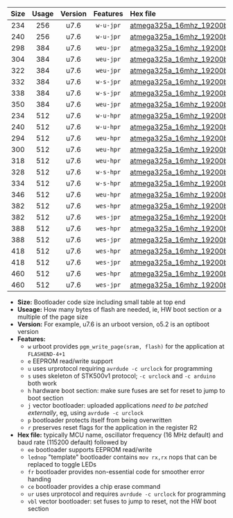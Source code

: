 |Size|Usage|Version|Features|Hex file|
|:-:|:-:|:-:|:-:|:--|
|234|256|u7.6|`w-u-jpr`|[atmega325a_16mhz_19200bps_ur_vbl.hex](https://raw.githubusercontent.com/stefanrueger/urboot/main/bootloaders/atmega325a/fcpu_16mhz/19200_bps/atmega325a_16mhz_19200bps_ur_vbl.hex)|
|240|256|u7.6|`w-u-jpr`|[atmega325a_16mhz_19200bps_lednop_ur_vbl.hex](https://raw.githubusercontent.com/stefanrueger/urboot/main/bootloaders/atmega325a/fcpu_16mhz/19200_bps/atmega325a_16mhz_19200bps_lednop_ur_vbl.hex)|
|298|384|u7.6|`weu-jpr`|[atmega325a_16mhz_19200bps_ee_ur_vbl.hex](https://raw.githubusercontent.com/stefanrueger/urboot/main/bootloaders/atmega325a/fcpu_16mhz/19200_bps/atmega325a_16mhz_19200bps_ee_ur_vbl.hex)|
|304|384|u7.6|`weu-jpr`|[atmega325a_16mhz_19200bps_ee_lednop_ur_vbl.hex](https://raw.githubusercontent.com/stefanrueger/urboot/main/bootloaders/atmega325a/fcpu_16mhz/19200_bps/atmega325a_16mhz_19200bps_ee_lednop_ur_vbl.hex)|
|322|384|u7.6|`weu-jpr`|[atmega325a_16mhz_19200bps_ee_lednop_fr_ur_vbl.hex](https://raw.githubusercontent.com/stefanrueger/urboot/main/bootloaders/atmega325a/fcpu_16mhz/19200_bps/atmega325a_16mhz_19200bps_ee_lednop_fr_ur_vbl.hex)|
|332|384|u7.6|`w-s-jpr`|[atmega325a_16mhz_19200bps_vbl.hex](https://raw.githubusercontent.com/stefanrueger/urboot/main/bootloaders/atmega325a/fcpu_16mhz/19200_bps/atmega325a_16mhz_19200bps_vbl.hex)|
|338|384|u7.6|`w-s-jpr`|[atmega325a_16mhz_19200bps_lednop_vbl.hex](https://raw.githubusercontent.com/stefanrueger/urboot/main/bootloaders/atmega325a/fcpu_16mhz/19200_bps/atmega325a_16mhz_19200bps_lednop_vbl.hex)|
|350|384|u7.6|`weu-jpr`|[atmega325a_16mhz_19200bps_ee_lednop_fr_ce_ur_vbl.hex](https://raw.githubusercontent.com/stefanrueger/urboot/main/bootloaders/atmega325a/fcpu_16mhz/19200_bps/atmega325a_16mhz_19200bps_ee_lednop_fr_ce_ur_vbl.hex)|
|234|512|u7.6|`w-u-hpr`|[atmega325a_16mhz_19200bps_ur.hex](https://raw.githubusercontent.com/stefanrueger/urboot/main/bootloaders/atmega325a/fcpu_16mhz/19200_bps/atmega325a_16mhz_19200bps_ur.hex)|
|240|512|u7.6|`w-u-hpr`|[atmega325a_16mhz_19200bps_lednop_ur.hex](https://raw.githubusercontent.com/stefanrueger/urboot/main/bootloaders/atmega325a/fcpu_16mhz/19200_bps/atmega325a_16mhz_19200bps_lednop_ur.hex)|
|294|512|u7.6|`weu-hpr`|[atmega325a_16mhz_19200bps_ee_ur.hex](https://raw.githubusercontent.com/stefanrueger/urboot/main/bootloaders/atmega325a/fcpu_16mhz/19200_bps/atmega325a_16mhz_19200bps_ee_ur.hex)|
|300|512|u7.6|`weu-hpr`|[atmega325a_16mhz_19200bps_ee_lednop_ur.hex](https://raw.githubusercontent.com/stefanrueger/urboot/main/bootloaders/atmega325a/fcpu_16mhz/19200_bps/atmega325a_16mhz_19200bps_ee_lednop_ur.hex)|
|318|512|u7.6|`weu-hpr`|[atmega325a_16mhz_19200bps_ee_lednop_fr_ur.hex](https://raw.githubusercontent.com/stefanrueger/urboot/main/bootloaders/atmega325a/fcpu_16mhz/19200_bps/atmega325a_16mhz_19200bps_ee_lednop_fr_ur.hex)|
|328|512|u7.6|`w-s-hpr`|[atmega325a_16mhz_19200bps.hex](https://raw.githubusercontent.com/stefanrueger/urboot/main/bootloaders/atmega325a/fcpu_16mhz/19200_bps/atmega325a_16mhz_19200bps.hex)|
|334|512|u7.6|`w-s-hpr`|[atmega325a_16mhz_19200bps_lednop.hex](https://raw.githubusercontent.com/stefanrueger/urboot/main/bootloaders/atmega325a/fcpu_16mhz/19200_bps/atmega325a_16mhz_19200bps_lednop.hex)|
|346|512|u7.6|`weu-hpr`|[atmega325a_16mhz_19200bps_ee_lednop_fr_ce_ur.hex](https://raw.githubusercontent.com/stefanrueger/urboot/main/bootloaders/atmega325a/fcpu_16mhz/19200_bps/atmega325a_16mhz_19200bps_ee_lednop_fr_ce_ur.hex)|
|382|512|u7.6|`wes-hpr`|[atmega325a_16mhz_19200bps_ee.hex](https://raw.githubusercontent.com/stefanrueger/urboot/main/bootloaders/atmega325a/fcpu_16mhz/19200_bps/atmega325a_16mhz_19200bps_ee.hex)|
|382|512|u7.6|`wes-jpr`|[atmega325a_16mhz_19200bps_ee_vbl.hex](https://raw.githubusercontent.com/stefanrueger/urboot/main/bootloaders/atmega325a/fcpu_16mhz/19200_bps/atmega325a_16mhz_19200bps_ee_vbl.hex)|
|388|512|u7.6|`wes-hpr`|[atmega325a_16mhz_19200bps_ee_lednop.hex](https://raw.githubusercontent.com/stefanrueger/urboot/main/bootloaders/atmega325a/fcpu_16mhz/19200_bps/atmega325a_16mhz_19200bps_ee_lednop.hex)|
|388|512|u7.6|`wes-jpr`|[atmega325a_16mhz_19200bps_ee_lednop_vbl.hex](https://raw.githubusercontent.com/stefanrueger/urboot/main/bootloaders/atmega325a/fcpu_16mhz/19200_bps/atmega325a_16mhz_19200bps_ee_lednop_vbl.hex)|
|418|512|u7.6|`wes-hpr`|[atmega325a_16mhz_19200bps_ee_lednop_fr.hex](https://raw.githubusercontent.com/stefanrueger/urboot/main/bootloaders/atmega325a/fcpu_16mhz/19200_bps/atmega325a_16mhz_19200bps_ee_lednop_fr.hex)|
|418|512|u7.6|`wes-jpr`|[atmega325a_16mhz_19200bps_ee_lednop_fr_vbl.hex](https://raw.githubusercontent.com/stefanrueger/urboot/main/bootloaders/atmega325a/fcpu_16mhz/19200_bps/atmega325a_16mhz_19200bps_ee_lednop_fr_vbl.hex)|
|460|512|u7.6|`wes-hpr`|[atmega325a_16mhz_19200bps_ee_lednop_fr_ce.hex](https://raw.githubusercontent.com/stefanrueger/urboot/main/bootloaders/atmega325a/fcpu_16mhz/19200_bps/atmega325a_16mhz_19200bps_ee_lednop_fr_ce.hex)|
|460|512|u7.6|`wes-jpr`|[atmega325a_16mhz_19200bps_ee_lednop_fr_ce_vbl.hex](https://raw.githubusercontent.com/stefanrueger/urboot/main/bootloaders/atmega325a/fcpu_16mhz/19200_bps/atmega325a_16mhz_19200bps_ee_lednop_fr_ce_vbl.hex)|

- **Size:** Bootloader code size including small table at top end
- **Useage:** How many bytes of flash are needed, ie, HW boot section or a multiple of the page size
- **Version:** For example, u7.6 is an urboot version, o5.2 is an optiboot version
- **Features:**
  + `w` urboot provides `pgm_write_page(sram, flash)` for the application at `FLASHEND-4+1`
  + `e` EEPROM read/write support
  + `u` uses urprotocol requiring `avrdude -c urclock` for programming
  + `s` uses skeleton of STK500v1 protocol; `-c urclock` and `-c arduino` both work
  + `h` hardware boot section: make sure fuses are set for reset to jump to boot section
  + `j` vector bootloader: uploaded applications *need to be patched externally*, eg, using `avrdude -c urclock`
  + `p` bootloader protects itself from being overwritten
  + `r` preserves reset flags for the application in the register R2
- **Hex file:** typically MCU name, oscillator frequency (16 MHz default) and baud rate (115200 default) followed by
  + `ee` bootloader supports EEPROM read/write
  + `lednop` "template" bootloader contains `mov rx,rx` nops that can be replaced to toggle LEDs
  + `fr` bootloader provides non-essential code for smoother error handing
  + `ce` bootloader provides a chip erase command
  + `ur` uses urprotocol and requires `avrdude -c urclock` for programming
  + `vbl` vector bootloader: set fuses to jump to reset, not the HW boot section
